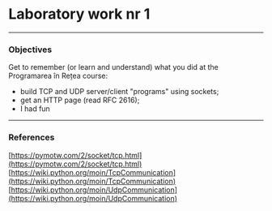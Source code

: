 # Laboratory work nr 1
---
### Objectives 
Get to remember (or learn and understand) what you did at the Programarea în Rețea course:

* build TCP and UDP server/client "programs" using sockets;
* get an HTTP page (read RFC 2616);
* I had fun
---
### References 
[https://pymotw.com/2/socket/tcp.html](https://pymotw.com/2/socket/tcp.html)
[https://wiki.python.org/moin/TcpCommunication](https://wiki.python.org/moin/TcpCommunication)
[https://wiki.python.org/moin/UdpCommunication](https://wiki.python.org/moin/UdpCommunication)
